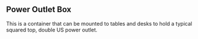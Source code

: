 ## Power Outlet Box
This is a container that can be mounted to tables and desks to hold a typical squared top, double US power outlet.  
